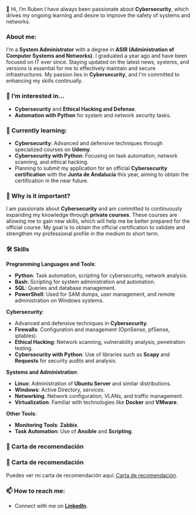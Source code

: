 👋 Hi, I’m Ruben
I have always been passionate about **Cybersecurity**, which drives my ongoing learning and desire to improve the safety of systems and networks.

### About me:
I'm a **System Administrator** with a degree in **ASIR (Administration of Computer Systems and Networks)**. I graduated a year ago and have been focused on IT ever since. Staying updated on the latest news, systems, and versions is essential for me to effectively maintain and secure infrastructures. My passion lies in **Cybersecurity**, and I'm committed to enhancing my skills continually.

### 👀 I’m interested in...
- **Cybersecurity** and **Ethical Hacking and Defense**.
- **Automation with Python** for system and network security tasks.

### 🌱 Currently learning:
- **Cybersecurity**: Advanced and defensive techniques through specialized courses on **Udemy**.
- **Cybersecurity with Python**: Focusing on task automation, network scanning, and ethical hacking.
- Planning to submit my application for an official **Cybersecurity certification** with the **Junta de Andalucía** this year, aiming to obtain the certification in the near future.

### 💪 Why is it important?
I am passionate about **Cybersecurity** and am committed to continuously expanding my knowledge through **private courses**. These courses are allowing me to gain new skills, which will help me be better prepared for the official course. My goal is to obtain the official certification to validate and strengthen my professional profile in the medium to short term.

### 🛠️ Skills

**Programming Languages and Tools**:
- **Python**: Task automation, scripting for cybersecurity, network analysis.
- **Bash**: Scripting for system administration and automation.
- **SQL**: Queries and database management.
- **PowerShell**: Used for SAM dumps, user management, and remote administration on Windows systems.

**Cybersecurity**:
- Advanced and defensive techniques in **Cybersecurity**.
- **Firewalls**: Configuration and management (OpnSense, pfSense, iptables).
- **Ethical Hacking**: Network scanning, vulnerability analysis, penetration testing.
- **Cybersecurity with Python**: Use of libraries such as **Scapy** and **Requests** for security audits and analysis.

**Systems and Administration**:
- **Linux**: Administration of **Ubuntu Server** and similar distributions.
- **Windows**: Active Directory, services.
- **Networking**: Network configuration, VLANs, and traffic management.
- **Virtualization**: Familiar with technologies like **Docker** and **VMware**.

**Other Tools**:
- **Monitoring Tools**: **Zabbix**.
- **Task Automation**: Use of **Ansible** and **Scripting**.

### 📜 Carta de recomendación
### 📜 Carta de recomendación
Puedes ver mi carta de recomendación aquí: [Carta de recomendación](https://github.com/RubenNetForce/RubenNetForce/blob/main/Certificado/Carta%20Recomendaci%C3%B3n%20Rub%C3%A9n.pdf).

### 📫 How to reach me:
- Connect with me on **[LinkedIn](https://www.linkedin.com/in/rub%C3%A9n-rodriguez-a95b301bb)**.

